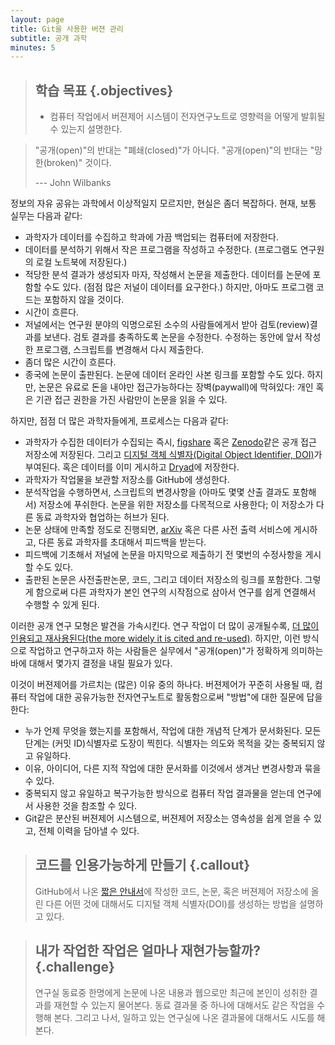 ```yaml
---
layout: page
title: Git을 사용한 버젼 관리
subtitle: 공개 과학
minutes: 5
---
```

> ## 학습 목표 {.objectives}
>
> *  컴퓨터 작업에서 버젼제어 시스템이 전자연구노트로 영향력을 어떻게 발휘될 수 있는지 설명한다.

> "공개(open)"의 반대는 "폐쇄(closed)"가 아니다. 
> "공개(open)"의 반대는 "망한(broken)" 것이다.
>
> --- John Wilbanks

정보의 자유 공유는 과학에서 이상적일지 모르지만, 현실은 좀더 복잡하다. 현재, 보통 실무는 다음과 같다:

*   과학자가 데이터를 수집하고 학과에 가끔 백업되는 컴퓨터에 저장한다.
*   데이터를 분석하기 위해서 작은 프로그램을 작성하고 수정한다. (프로그램도 연구원의 로컬 노트북에 저장된다.)
*   적당한 분석 결과가 생성되자 마자, 작성해서 논문을 제출한다. 
    데이터를 논문에 포함할 수도 있다. (점점 많은 저널이 데이터를 요구한다.) 하지만, 아마도 프로그램 코드는 포함하지 않을 것이다.
*   시간이 흐른다.
*   저널에서는 연구원 분야의 익명으로된 소수의 사람들에게서 받아 검토(review)결과를 보낸다. 검토 결과를 충족하도록 논문을 수정한다. 
    수정하는 동안에 앞서 작성한 프로그램, 스크립트를 변경해서 다시 제출한다.
*   좀더 많은 시간이 흐른다.
*   종국에 논문이 출판된다. 
    논문에 데이터 온라인 사본 링크를 포함할 수도 있다. 
    하지만, 논문은 유료로 돈을 내야만 접근가능하다는 장벽(paywall)에 막혀있다:
    개인 혹은 기관 접근 권한을 가진 사람만이 논문을 읽을 수 있다.

하지만, 점점 더 많은 과학자들에게, 프로세스는 다음과 같다:

*   과학자가 수집한 데이터가 수집되는 즉시, [figshare](http://figshare.com/) 혹은 [Zenodo](http://zenodo.org)같은 공개 접근 저장소에 저장된다. 그리고 [디지털 객체 식별자(Digital Object Identifier, DOI)](https://en.wikipedia.org/wiki/Digital_object_identifier)가 부여된다.
    혹은 데이터를 이미 게시하고 [Dryad](http://datadryad.org/)에 저장한다.
*   과학자가 작업물을 보관할 저장소를 GitHub에 생성한다.
*   분석작업을 수행하면서, 스크립트의 변경사항을 (아마도 몇몇 산출 결과도 포함해서) 저장소에 푸쉬한다. 
    논문을 위한 저장소를 다목적으로 사용한다; 이 저장소가 다른 동료 과학자와 협업하는 허브가 된다.
*   논문 상태에 만족할 정도로 진행되면, 
    [arXiv](http://arxiv.org/) 혹은 다른 사전 출력 서비스에 게시하고, 다른 동료 과학자를 초대해서 피드백을 받는다.
*   피드백에 기초해서 저널에 논문을 마지막으로 제출하기 전 몇번의 수정사항을 게시할 수도 있다.
*   출판된 논문은 사전출판논문, 코드, 그리고 데이터 저장소의 링크를 포함한다. 
    그렇게 함으로써 다른 과학자가 본인 연구의 시작점으로 삼아서 연구를 쉽게 연결해서 수행할 수 있게 된다.

이러한 공개 연구 모형은 발견을 가속시킨다. 
연구 작업이 더 많이 공개될수록, 
[더 많이 인용되고 재사용된다(the more widely it is cited and re-used)](http://dx.doi.org/10.1371/journal.pone.0000308). 
하지만, 이런 방식으로 작업하고 연구하고자 하는 사람들은 실무에서 "공개(open)"가 정확하게 의미하는 바에 대해서  몇가지 결정을 내릴 필요가 있다.
    
이것이 버젼제어를 가르치는 (많은) 이유 중의 하나다.
버젼제어가 꾸준히 사용될 때,
컴퓨터 작업에 대한 공유가능한 전자연구노트로 활동함으로써 "방법"에 대한 질문에 답을 한다:
    

*   누가 언제 무엇을 했는지를 포함해서, 작업에 대한 개념적 단계가 문서화된다.
    모든 단계는 (커밋 ID)식별자로 도장이 찍힌다. 식별자는 의도와 목적을 갖는 중복되지 않고 유일하다.
*   이유, 아이디어, 다른 지적 작업에 대한 문서화를 이것에서 생겨난 변경사항과 묶을 수 있다.
*   중복되지 않고 유일하고 복구가능한 방식으로 컴퓨터 작업 결과물을 얻는데 연구에서 사용한 것을 참조할 수 있다.
*   Git같은 분산된 버젼제어 시스템으로, 
    버젼제어 저장소는 영속성을 쉽게 얻을 수 있고, 전체 이력을 담아낼 수 있다.

> ## 코드를 인용가능하게 만들기 {.callout}
>
> GitHub에서 나온 [짧은 안내서](https://guides.github.com/activities/citable-code/)에
> 작성한 코드, 논문, 혹은 버젼제어 저장소에 올린 다른 어떤 것에 대해서도 
> 디지털 객체 식별자(DOI)를 생성하는 방법을 설명하고 있다.

> ## 내가 작업한 작업은 얼마나 재현가능할까? {.challenge}
>
> 연구실 동료중 한명에게 논문에 나온 내용과 웹으로만 
> 최근에 본인이 성취한 결과를 재현할 수 있는지 물어본다.
> 동료 결과물 중 하나에 대해서도 같은 작업을 수행해 본다.
> 그리고 나서, 일하고 있는 연구실에 나온 결과물에 대해서도
> 시도를 해본다.
